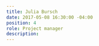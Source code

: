```yaml
---
title: Julia Bursch
date: 2017-05-08 16:30:00 -04:00
position: 4
role: Project manager
description: 
---
```


